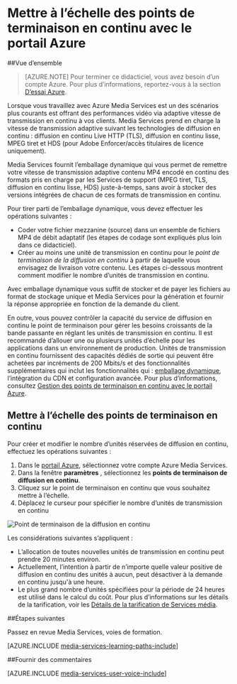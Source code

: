 <properties
    pageTitle=" Échelle transmission en continu de points de terminaison avec le portail Azure | Microsoft Azure"
    description="Ce didacticiel vous guide à travers les étapes de mise à l’échelle des points de terminaison en continu avec le portail Azure."
    services="media-services"
    documentationCenter=""
    authors="Juliako"
    manager="erikre"
    editor=""/>

<tags
    ms.service="media-services"
    ms.workload="media"
    ms.tgt_pltfrm="na"
    ms.devlang="na"
    ms.topic="article"
    ms.date="10/24/2016"
    ms.author="juliako"/>


# <a name="scale-streaming-endpoints-with-the-azure-portal"></a>Mettre à l’échelle des points de terminaison en continu avec le portail Azure

##<a name="overview"></a>Vue d’ensemble

> [AZURE.NOTE] Pour terminer ce didacticiel, vous avez besoin d’un compte Azure. Pour plus d’informations, reportez-vous à la section [D’essai Azure](https://azure.microsoft.com/pricing/free-trial/). 

Lorsque vous travaillez avec Azure Media Services est un des scénarios plus courants est offrant des performances vidéo via adaptive vitesse de transmission en continu à vos clients. Media Services prend en charge la vitesse de transmission adaptive suivant les technologies de diffusion en continu : diffusion en continu Live HTTP (TLS), diffusion en continu lisse, MPEG tiret et HDS (pour Adobe Enforcer/accès titulaires de licence uniquement).

Media Services fournit l’emballage dynamique qui vous permet de remettre votre vitesse de transmission adaptive contenu MP4 encodé en continu des formats pris en charge par les Services de support (MPEG tiret, TLS, diffusion en continu lisse, HDS) juste-à-temps, sans avoir à stocker des versions intégrées de chacun de ces formats de transmission en continu.

Pour tirer parti de l’emballage dynamique, vous devez effectuer les opérations suivantes :

- Coder votre fichier mezzanine (source) dans un ensemble de fichiers MP4 de débit adaptatif (les étapes de codage sont expliqués plus loin dans ce didacticiel).  
- Créer au moins une unité de transmission en continu pour le *point de terminaison de la diffusion en continu* à partir de laquelle vous envisagez de livraison votre contenu. Les étapes ci-dessous montrent comment modifier le nombre d’unités de transmission en continu.

Avec emballage dynamique vous suffit de stocker et de payer les fichiers au format de stockage unique et Media Services pour la génération et fournir la réponse appropriée en fonction de la demande du client.

En outre, vous pouvez contrôler la capacité du service de diffusion en continu le point de terminaison pour gérer les besoins croissants de la bande passante en réglant les unités de transmission en continu. Il est recommandé d’allouer une ou plusieurs unités d’échelle pour les applications dans un environnement de production. Unités de transmission en continu fournissent des capacités dédiés de sortie qui peuvent être achetées par incréments de 200 Mbits/s et des fonctionnalités supplémentaires qui inclut les fonctionnalités qui : [emballage dynamique](media-services-dynamic-packaging-overview.md), l’intégration du CDN et configuration avancée. Pour plus d’informations, consultez [Gestion des points de terminaison en continu avec le portail Azure](media-services-portal-manage-streaming-endpoints.md).

## <a name="scale-streaming-endpoints"></a>Mettre à l’échelle des points de terminaison en continu

Pour créer et modifier le nombre d’unités réservées de diffusion en continu, effectuez les opérations suivantes :

1. Dans le [portail Azure](https://portal.azure.com/), sélectionnez votre compte Azure Media Services.
2. Dans la fenêtre **paramètres** , sélectionnez les **points de terminaison de diffusion en continu**.
3. Cliquez sur le point de terminaison en continu que vous souhaitez mettre à l’échelle. 
4. Déplacez le curseur pour spécifier le nombre d’unités de transmission en continu
 
![Point de terminaison de la diffusion en continu](./media/media-services-portal-manage-streaming-endpoints/media-services-manage-streaming-endpoints3.png)

Les considérations suivantes s’appliquent :

- L’allocation de toutes nouvelles unités de transmission en continu peut prendre 20 minutes environ. 
- Actuellement, l’intention à partir de n’importe quelle valeur positive de diffusion en continu des unités à aucun, peut désactiver à la demande en continu jusqu'à une heure.
- Le plus grand nombre d’unités spécifiées pour la période de 24 heures est utilisé dans le calcul du coût. Pour plus d’informations sur les détails de la tarification, voir les [Détails de la tarification de Services média](http://go.microsoft.com/fwlink/?LinkId=275107).

##<a name="next-steps"></a>Étapes suivantes

Passez en revue Media Services, voies de formation.

[AZURE.INCLUDE [media-services-learning-paths-include](../../includes/media-services-learning-paths-include.md)]

##<a name="provide-feedback"></a>Fournir des commentaires

[AZURE.INCLUDE [media-services-user-voice-include](../../includes/media-services-user-voice-include.md)]


